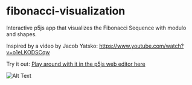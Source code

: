 # fibonacci-visualization
Interactive p5js app that visualizes the Fibonacci Sequence with modulo and shapes.

Inspired by a video by Jacob Yatsko: https://www.youtube.com/watch?v=o1eLKODSCqw

Try it out: [Play around with it in the p5js web editor here](https://editor.p5js.org/im-griff/sketches/d_mFJhr7g)

![Alt Text](https://i.imgur.com/jMMTvOP.gif)
